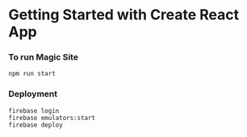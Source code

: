 # Getting Started with Create React App

### To run Magic Site
```
npm run start
```

### Deployment

```
firebase login
firebase emulators:start
firebase deploy 
```



